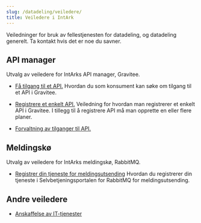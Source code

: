 ```yaml
---
slug: /datadeling/veiledere/
title: Veiledere i IntArk
---
```


Veiledninger for bruk av fellestjenesten for datadeling, og datadeling
generelt. Ta kontakt hvis det er noe du savner.

<!-- TODO: Lag samla oversikt, eller fjerne lenker til dei vanlegaste
veiledarane? -->

## API manager

Utvalg av veiledere for IntArks API manager, Gravitee.

- [Få tilgang til et
  API.](/docs/datadeling/veiledere/api-manager/api-manager-be-om-tilgang)
  Hvordan du som konsument kan søke om tilgang til et API i Gravitee.

- [Registrere et enkelt
  API.](/docs/datadeling/veiledere/api-manager/api-manager-registrere-enkelt-api)
  Veiledning for hvordan man registrerer et enkelt API i Gravitee. I tillegg
  til å registrere API må man opprette en eller flere planer.

- [Forvaltning av tilganger til API.](https://www.usit.uio.no/prosjekter/datadeling/arbeidsomrader/integrasjonsarkitektur/dokumentasjon/veiledere/api-manager/api-tilganger)

## Meldingskø

Utvalg av veiledere for IntArks meldingskø, RabbitMQ.

- [Registrer din tjeneste for
  meldingsutsending](/docs/datadeling/veiledere/meldingskø/opprett-tjeneste)
  Hvordan du registrerer din tjeneste i Selvbetjeningsportalen for RabbitMQ
  for meldingsutsending.

## Andre veiledere

- [Anskaffelse av IT-tjenester](/docs/datadeling/veiledere/annet/anskaffelse)
